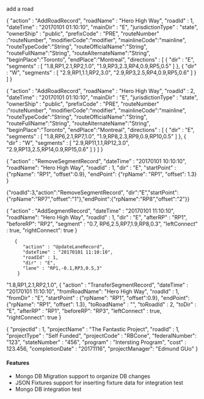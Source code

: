 add a road

{
    "action" : "AddRoadRecord",
    "roadName" : "Hero High Way",
    "roadId" : 1,
    "dateTime" : "20170101 01:10:10",
    "mainDir" : "E",
    "jurisdictionType" : "state",
    "ownerShip" : "public",
    "prefixCode" : "PRE",
    "routeNumber" :"routeNumber",
    "modifierCode":"modifier",
    "mainlineCode":"mainline",
    "routeTypeCode":"String",
    "routeOfficialName":"String",
	"routeFullName":"String",
	"routeAlternateName":"String",
	"beginPlace":"Toronto",
	"endPlace":"Montreal",
    "directions" : [
        {
            "dir" : "E",
            "segments" : [
                "1.8,RP1,2.1,RP2,1.0",
                "1.9,RP3,2.3,RP4,0.9,RP5,0.5"
            ]
        },
        {
            "dir" : "W",
            "segments" : [
                "2.9,RP1,1.1,RP2,3.0",
                "2.9,RP3,2.5,RP4,0.9,RP5,0.6"
            ]
        }
    ]
}


{
    "action" : "AddRoadRecord",
    "roadName" : "Hero High Way",
    "roadId" : 2,
    "dateTime" : "20170101 01:10:10",
    "mainDir" : "E",
    "jurisdictionType" : "state",
    "ownerShip" : "public",
    "prefixCode" : "PRE",
    "routeNumber" :"routeNumber",
    "modifierCode":"modifier",
    "mainlineCode":"mainline",
    "routeTypeCode":"String",
    "routeOfficialName":"String",
	"routeFullName":"String",
	"routeAlternateName":"String",
	"beginPlace":"Toronto",
	"endPlace":"Montreal",
    "directions" : [
        {
            "dir" : "E",
            "segments" : [
                "1.8,RP6,2.1,RP7,1.0",
                "1.9,RP8,2.3,RP9,0.9,RP10,0.5"
            ]
        },
        {
            "dir" : "W",
            "segments" : [
                "2.9,RP11,1.1,RP12,3.0",
                "2.9,RP13,2.5,RP14,0.9,RP15,0.6"
            ]
        }
    ]
}


  {
    "action" : "RemoveSegmentRecord",
    "dateTime" : "20170101 10:10:10",
    "roadName": "Hero High Way",
    "roadId" : 1,
    "dir" : "E",
    "startPoint" : {"rpName": "RP1", "offset":0.9}, "endPoint": {"rpName": "RP1", "offset": 1.3}
  }

{"roadId":3,"action":"RemoveSegmentRecord",
"dir":"E","startPoint":{"rpName":"RP7","offset":"1"},"endPoint":{"rpName":"RP8","offset":"2"}}

   {
      "action" : "AddSegmentRecord",
      "dateTime" : "20170101 11:10:10",
      "roadName": "Hero High Way",
      "roadId" : 1,
      "dir" : "E",
      "afterRP" : "RP1",
      "beforeRP": "RP2",
      "segment" : "0.7, RP6,2.5,RP7,1.9,RP8,0.3",
      "leftConnect" : true,
      "rightConnect": true
    }

       {
          "action" : "UpdateLaneRecord",
          "dateTime" : "20170101 11:10:10",
          "roadId" : 1,
          "dir" : "E",
          "lane" : "RP1,-0.1,RP3,0.5,3"
        }

"1.8,RP1,2.1,RP2,1.0",
    {
      "action" : "TransferSegmentRecord",
      "dateTime" : "20170101 11:10:10",
      "fromRoadName": "Hero High Way",
      "roadId" : 1,
      "fromDir" : "E",
      "startPoint" : {"rpName": "RP1", "offset":0.9},
      "endPoint": {"rpName": "RP1", "offset": 1.3},
      "toRoadName" : "",
      "toRoadId" : 2,
      "toDir" : "E",
      "afterRP" : "RP1",
      "beforeRP": "RP3",
      "leftConnect" : true,
      "rightConnect": true
    }


{
	"projectId" : 1,
	"projectName" : "The Fantastic Project",
	"roadId" : 1,
	"projectType" : "Self Funded",
	"projectCode" : "RBCone",
	"federalNumber": "123",
	"stateNumber" : "456",
	"program" : "Intersting Program",
	"cost" : 123.456,
	"completionDate" : "20171116",
	"projectManager": "Edmund GUo"
}


#### Features
* Mongo DB Migration support to organize DB changes
* JSON Fixtures support for inserting fixture data for integration test
* Mongo DB integration test
